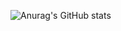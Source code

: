 <!-- [![Anurag's github stats](https://github-readme-stats.vercel.app/api?username=hazxel)](https://github.com/anuraghazra/github-readme-stats) -->

![Anurag's GitHub stats](https://github-readme-stats.vercel.app/api?username=hazxel&count_private=true)

<!--
**hazxel/hazxel** is a ✨ _special_ ✨ repository because its `README.md` (this file) appears on your GitHub profile.

Here are some ideas to get you started:

- 🔭 I’m currently working on ...
- 🌱 I’m currently learning ...
- 👯 I’m looking to collaborate on ...
- 🤔 I’m looking for help with ...
- 💬 Ask me about ...
- 📫 How to reach me: ...
- 😄 Pronouns: ...
- ⚡ Fun fact: ...
-->
